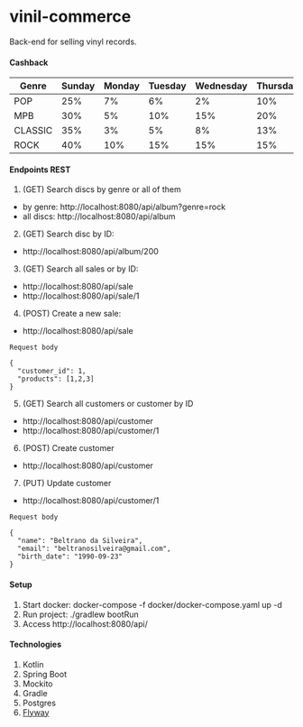 # vinil-commerce

Back-end for selling vinyl records.

#### Cashback

| Genre   | Sunday  | Monday  | Tuesday | Wednesday | Thursday | Friday | Saturday |
|---------|---------|---------|---------|-----------|----------|--------|----------|
| POP     | 25%     | 7%      | 6%      | 2%        | 10%      | 15%    | 20%      |
| MPB     | 30%     | 5%      | 10%     | 15%       | 20%      | 25%    | 30%      |
| CLASSIC | 35%     | 3%      | 5%      | 8%        | 13%      | 18%    | 25%      |
| ROCK    | 40%     | 10%     | 15%     | 15%       | 15%      | 20%    | 40%      |

  #### Endpoints REST
  1. (GET) Search discs by genre or all of them
   - by genre: http://localhost:8080/api/album?genre=rock
   - all discs: http://localhost:8080/api/album

  2. (GET) Search disc by ID: 
   - http://localhost:8080/api/album/200
    
  3. (GET) Search all sales or by ID: 
   - http://localhost:8080/api/sale
   - http://localhost:8080/api/sale/1     

  4. (POST) Create a new sale: 
   - http://localhost:8080/api/sale
    
    Request body
    
    {
      "customer_id": 1,
      "products": [1,2,3]
    }
    
  5. (GET) Search all customers or customer by ID
   - http://localhost:8080/api/customer
   - http://localhost:8080/api/customer/1

  6. (POST) Create customer
   - http://localhost:8080/api/customer

  7. (PUT) Update customer
   - http://localhost:8080/api/customer/1
       
    Request body
    
    {
      "name": "Beltrano da Silveira",
      "email": "beltranosilveira@gmail.com",
      "birth_date": "1990-09-23"
    }
   
   
  #### Setup
  1. Start docker: docker-compose -f docker/docker-compose.yaml up -d
  2. Run project: ./gradlew bootRun
  3. Access http://localhost:8080/api/
  
  #### Technologies
  1. Kotlin
  2. Spring Boot
  3. Mockito
  4. Gradle
  5. Postgres
  6. [Flyway](https://flywaydb.org/)
